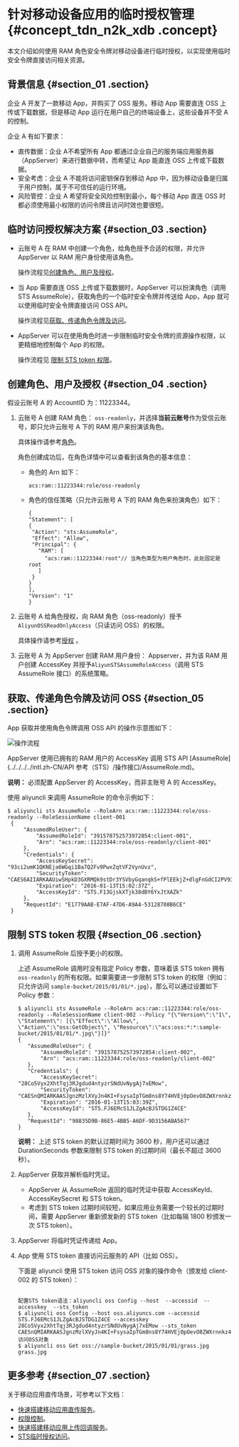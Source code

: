 # 针对移动设备应用的临时授权管理 {#concept_tdn_n2k_xdb .concept}

本文介绍如何使用 RAM 角色安全令牌对移动设备进行临时授权，以实现使用临时安全令牌直接访问相关资源。

## 背景信息 {#section_01 .section}

企业 A 开发了一款移动 App，并购买了 OSS 服务。移动 App 需要直连 OSS 上传或下载数据，但是移动 App 运行在用户自己的终端设备上，这些设备并不受 A 的控制。

企业 A 有如下要求：

-   直传数据：企业 A不希望所有 App 都通过企业自己的服务端应用服务器（AppServer）来进行数据中转，而希望让 App 能直连 OSS 上传或下载数据。
-   安全考虑：企业 A 不能将访问密钥保存到移动 App 中，因为移动设备是归属于用户控制，属于不可信任的运行环境。
-   风险管控：企业 A 希望将安全风险控制到最小，每个移动 App 直连 OSS 时都必须使用最小权限的访问令牌且访问时效也要很短。

## 临时访问授权解决方案 {#section_03 .section}

-   云账号 A 在 RAM 中创建一个角色，给角色授予合适的权限，并允许 AppServer 以 RAM 用户身份使用该角色。

    操作流程见[创建角色、用户及授权](#)。

-   当 App 需要直连 OSS 上传或下载数据时，AppServer 可以扮演角色（调用 STS AssumeRole），获取角色的一个临时安全令牌并传送给 App，App 就可以使用临时安全令牌直接访问 OSS API。

    操作流程见[获取、传递角色令牌及访问](#)。

-   AppServer 可以在使用角色时进一步限制临时安全令牌的资源操作权限，以更精细地控制每个 App 的权限。

    操作流程见 [限制 STS token 权限](#)。


## 创建角色、用户及授权 {#section_04 .section}

假设云账号 A 的 AccountID 为：11223344。

1.  云账号 A 创建 RAM 角色： `oss-readonly`，并选择**当前云账号**作为受信云账号，即只允许云账号 A 下的 RAM 用户来扮演该角色。

    具体操作请参考[角色](intl.zh-CN/用户指南/（隐藏）旧版用户指南/身份管理/角色.md#)。

    角色创建成功后，在角色详情中可以查看到该角色的基本信息：

    -   角色的 Arn 如下：

        ```
        acs:ram::11223344:role/oss-readonly
        ```

    -   角色的信任策略（只允许云账号 A 下的 RAM 角色来扮演角色）如下：

        ```
        {
        "Statement": [
        {
         "Action": "sts:AssumeRole",
         "Effect": "Allow",
         "Principal": {
           "RAM": [
             "acs:ram::11223344:root"// 当角色类型为用户角色时，此处固定是root
           ]
         }
        }
        ],
        "Version": "1"
        }
        ```

2.  云账号 A 给角色授权，向 RAM 角色（oss-readonly）授予`AliyunOSSReadOnlyAccess`（只读访问 OSS）的权限。

    具体操作请参考[授权](intl.zh-CN/用户指南/（隐藏）旧版用户指南/授权管理/授权.md#) 。

3.  云账号 A 为 AppServer 创建 RAM 用户身份： Appserver，并为该 RAM 用户创建 AccessKey 并授予`AliyunSTSAssumeRoleAccess`（调用 STS AssumeRole 接口）的系统策略。

## 获取、传递角色令牌及访问 OSS {#section_05 .section}

App 获取并使用角色令牌调用 OSS API 的操作示意图如下：

![](images/14407_zh-CN.png "操作流程")

AppServer 使用已拥有的 RAM 用户的 AccessKey 调用 STS API [AssumeRole](../../../../intl.zh-CN/API 参考（STS）/操作接口/AssumeRole.md)。

**说明：** 必须配置 AppServer 的 AccessKey，而非主账号 A 的 AccessKey。

使用 aliyuncli 来调用 AssumeRole 的命令示例如下：

```
$ aliyuncli sts AssumeRole --RoleArn acs:ram::11223344:role/oss-readonly --RoleSessionName client-001
 {
     "AssumedRoleUser": {
         "AssumedRoleId": "391578752573972854:client-001", 
         "Arn": "acs:ram::11223344:role/oss-readonly/client-001"
     }, 
     "Credentials": {
         "AccessKeySecret": "93ci2umK1QKNEja6WGqi1Ba7Q2Fv9PwxZqtVF2VynUvz", 
         "SecurityToken": "CAES6AIIARKAAUiwSHpkD3GXRMQk9stDr3YSVbyGqanqkS+fPlEEkjZ+dlgFnGdCI2PV93jksole8ijH8dHJrHRA5JA1YCGsfX5hrzcNM37Vr4eVdWFVQhoCw0DXBpHv//ZcITp+ELRr4MHsnyGiErnDsXLkI7q/sbuWg6PACZ/jzQfEWQb/f7Y1Gh1TVFMuRjEzR2pza1hUamszOGRCWTZZeEp0WEFaayISMzkxNTc4NzUyNTczOTcyODU0KgpjbGllbnQtMDAxMKT+lIHBKjoGUnNhTUQ1QkoKATEaRQoFQWxsb3cSGwoMQWN0aW9uRXF1YWxzEgZBY3Rpb24aAwoBKhIfCg5SZXNvdXJjZUVxdWFscxIIUmVzb3VyY2UaAwoBKkoFNDMyNzRSBTI2ODQyWg9Bc3N1bWVkUm9sZVVzZXJgAGoSMzkxNTc4NzUyNTczOTcyODU0cgllY3MtYWRtaW544Mbewo/26AE=", 
         "Expiration": "2016-01-13T15:02:37Z", 
         "AccessKeyId": "STS.F13GjskXTjk38dBY6YxJtXAZk"
     }, 
     "RequestId": "E1779AAB-E7AF-47D6-A9A4-53128708B6CE"
 }
```

## 限制 STS token 权限 {#section_06 .section}

1.  调用 AssumeRole 后授予更小的权限。

    上述 AssumeRole 调用时没有指定 Policy 参数，意味着该 STS token 拥有 `oss-readonly` 的所有权限。如果需要进一步限制 STS token 的权限（例如：只允许访问 `sample-bucket/2015/01/01/*.jpg`），那么可以通过设置如下Policy 参数：

    ```
    $ aliyuncli sts AssumeRole --RoleArn acs:ram::11223344:role/oss-readonly --RoleSessionName client-002 --Policy "{\"Version\":\"1\", \"Statement\": [{\"Effect\":\"Allow\", \"Action\":\"oss:GetObject\", \"Resource\":\"acs:oss:*:*:sample-bucket/2015/01/01/*.jpg\"}]}"
    {
       "AssumedRoleUser": {
           "AssumedRoleId": "391578752573972854:client-002", 
           "Arn": "acs:ram::11223344:role/oss-readonly/client-002"
       }, 
       "Credentials": {
           "AccessKeySecret": "28Co5Vyx2XhtTqj3RJgdud4ntyzrSNdUvNygAj7xEMow", 
           "SecurityToken": "CAESnQMIARKAASJgnzMzlXVyJn4KI+FsysaIpTGm8ns8Y74HVEj0pOevO8ZWXrnnkz4a4rBEPBAdFkh3197GUsprujsiU78FkszxhnQPKkQKcyvPihoXqKvuukrQ/Uoudk31KAJEz5o2EjlNUREcxWjRDRSISMzkxNTc4NzUyNTczOTcyODU0KgpjbGllbnQtMDAxMKmZxIHBKjoGUnNhTUQ1Qn8KATEaegoFQWxsb3cSJwoMQWN0aW9uRXF1YWxzEgZBY3Rpb24aDwoNb3NzOkdldE9iamVjdBJICg5SZXNvdXJjZUVxdWFscxIIUmVzb3VyY2UaLAoqYWNzOm9zczoqOio6c2FtcGxlLWJ1Y2tldC8yMDE1LzAxLzAxLyouanBnSgU0MzI3NFIFMjY4NDJaD0Fzc3VtZWRSb2xlVXNlcmAAahIzOTE1Nzg3NTI1NzM5NzI4NTRyCWVjcy1hZG1pbnjgxt7Cj/boAQ==", 
           "Expiration": "2016-01-13T15:03:39Z", 
           "AccessKeyId": "STS.FJ6EMcS1JLZgAcBJSTDG1Z4CE"
       }, 
       "RequestId": "98835D9B-86E5-4BB5-A6DF-9D3156ABA567"
    }
    ```

    **说明：** 上述 STS token 的默认过期时间为 3600 秒，用户还可以通过 DurationSeconds 参数来限制 STS token 的过期时间（最长不超过 3600 秒）。

2.  AppServer 获取并解析临时凭证。
    -   AppServer 从 AssumeRole 返回的临时凭证中获取 AccessKeyId、AccessKeySecret 和 STS token。
    -   考虑到 STS token 过期时间较短，如果应用业务需要一个较长的过期时间，需要 AppServer 重新颁发新的 STS token（比如每隔 1800 秒颁发一次 STS token）。
3.  AppServer 将临时凭证传递给 App。
4.  App 使用 STS token 直接访问云服务的 API（比如 OSS）。

    下面是 aliyuncli 使用 STS token 访问 OSS 对象的操作命令（颁发给 client-002 的 STS token）：

    ```
    
    配置STS token语法：aliyuncli oss Config --host  --accessid  --accesskey  --sts_token 
    $ aliyuncli oss Config --host oss.aliyuncs.com --accessid STS.FJ6EMcS1JLZgAcBJSTDG1Z4CE --accesskey 28Co5Vyx2XhtTqj3RJgdud4ntyzrSNdUvNygAj7xEMow --sts_token CAESnQMIARKAASJgnzMzlXVyJn4KI+FsysaIpTGm8ns8Y74HVEj0pOevO8ZWXrnnkz4a4rBEPBAdFkh3197GUsprujsiU78FkszxhnQPKkQKcyvPihoXqKvuukrQ/Uoudk31KAJEz5o2EjlNUREcxWjRDRSISMzkxNTc4NzUyNTczOTcyODU0KgpjbGllbnQtMDAxMKmZxIHBKjoGUnNhTUQ1Qn8KATEaegoFQWxsb3cSJwoMQWN0aW9uRXF1YWxzEgZBY3Rpb24aDwoNb3NzOkdldE9iamVjdBJICg5SZXNvdXJjZUVxdWFscxIIUmVzb3VyY2UaLAoqYWNzOm9zczoqOio6c2FtcGxlLWJ1Y2tldC8yMDE1LzAxLzAxLyouanBnSgU0MzI3NFIFMjY4NDJaD0Fzc3VtZWRSb2xlVXNlcmAAahIzOTE1Nzg3NTI1NzM5NzI4NTRyCWVjcy1hZG1pbnjgxt7Cj/boAQ==
    访问OSS对象
    $ aliyuncli oss Get oss://sample-bucket/2015/01/01/grass.jpg grass.jpg
    ```


## 更多参考 {#section_07 .section}

关于移动应用直传场景，可参考以下文档：

-   [快速搭建移动应用直传服务](../../../../intl.zh-CN/最佳实践/移动应用端直传实践/快速搭建移动应用直传服务.md)。
-   [权限控制](../../../../intl.zh-CN/最佳实践/移动应用端直传实践/权限控制.md)。
-   [快速搭建移动应用上传回调服务](../../../../intl.zh-CN/最佳实践/移动应用端直传实践/快速搭建移动应用上传回调服务.md)。
-   [STS临时授权访问](../../../../intl.zh-CN/开发指南/隐藏/权限管理/STS临时授权访问.md)。

